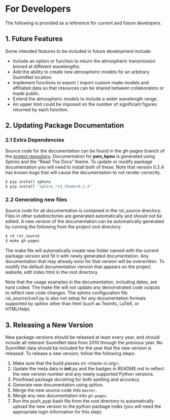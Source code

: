 # For Developers

The following is provided as a reference for current and future developers.

## 1. Future Features

Some intended features to be included in future development include:

- Include an option or function to return the atmospheric transmission binned
   at different wavelengths.
- Add the ability to create new atmospheric models for an arbitrary SuomiNet
   location.
- Implement functions to export / import custom made models and affiliated data
   so that resources can be shared between collaborators or made public.
- Extend the atmospheric models to include a wider wavelength range.
- An upper limit could be imposed on the number of significant figures returned
   by each function.

## 2. Updating Package Documentation

### 2.1 Extra Dependencies

Source code for the documentation can be found in the *gh-pages* branch of the
[project repository](https://github.com/mwvgroup/pwv_kpno/tree/gh-pages).
Documentation for **pwv_kpno** is generated using Sphinx and the
“Read The Docs” theme. To update or modify package documentation you will need
to install both of these. Note that version 0.2.4 has known bugs that will
cause the documentation to not render correctly.

```bash
$ pip install sphinx
$ pip install "sphinx_rtd_theme>0.2.4"    
```

###  2.2 Generating new files

Source code for all documentation is contained in the rst_source directory.
Files in other subdirectories are generated automatically and should not be
edited. A new version of the documentation can be automatically generated by
running the following from the project root directory:

```bash
$ cd rst_source
$ make gh-pages
```

The make file will automatically create new folder named with the current
package version and fill it with newly generated documentation. Any
documentation that may already exist for that version will be overwritten. To
modify the default documentation version that appears on the project website,
edit index.html in the root directory.

Note that the usage examples in the documentation, including dates, are hard
coded. The make file will not update any demonstrated code outputs to reflect
new code changes. The sphinx configuration file rst_source/conf.py is also not
setup for any documentation formats supported by sphinx other than html (such
as Texinfo, LaTeX, or HTMLHelp).

## 3. Releasing a New Version

New package versions should be released at least every year, and should include
all relevant SuomiNet data from 2010 through the previous year. No SuomiNet
data should be included for the year that the new version is released. To
release a new version, follow the following steps:

1. Make sure that the build passes on <travis-ci.org>.
1. Update the meta data in __init__.py and the badges in README.md to reflect
    the new version number and any newly supported Python versions.
1. Proofread package docstring for both spelling and accuracy.
1. Generate new documentation using sphinx.
1. Merge the new source code into `master`.
1. Merge any new documentation into `gh-pages`.
1. Run the push_pypi bash file from the root directory to automatically upload
    the new version to the python package index (you will need the appropriate
    login information for this step).
